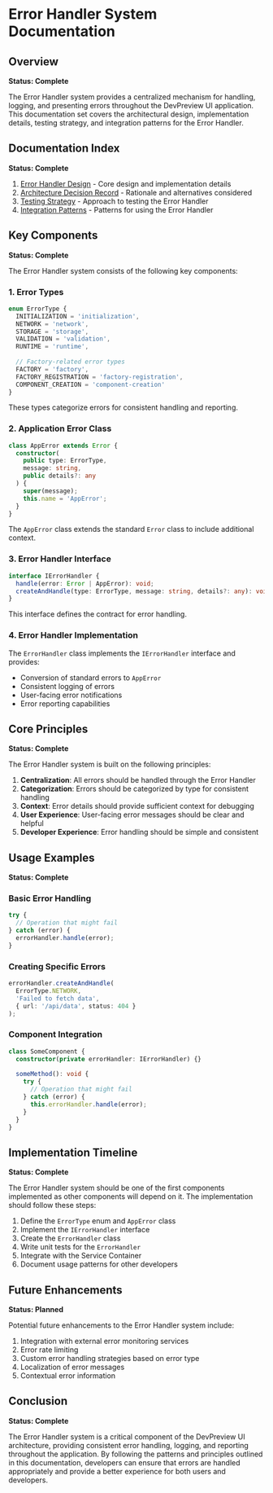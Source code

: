 # Error Handler System Documentation

## Overview

**Status: Complete**

The Error Handler system provides a centralized mechanism for handling, logging, and presenting errors throughout the DevPreview UI application. This documentation set covers the architectural design, implementation details, testing strategy, and integration patterns for the Error Handler.

## Documentation Index

**Status: Complete**

1. [Error Handler Design](../../errors/ErrorHandler.md) - Core design and implementation details
2. [Architecture Decision Record](./ErrorHandlerADR.md) - Rationale and alternatives considered
3. [Testing Strategy](./ErrorHandlerTestingStrategy.md) - Approach to testing the Error Handler
4. [Integration Patterns](./ErrorHandlerIntegrationPatterns.md) - Patterns for using the Error Handler

## Key Components

**Status: Complete**

The Error Handler system consists of the following key components:

### 1. Error Types

```typescript
enum ErrorType {
  INITIALIZATION = 'initialization',
  NETWORK = 'network',
  STORAGE = 'storage',
  VALIDATION = 'validation',
  RUNTIME = 'runtime',
  
  // Factory-related error types
  FACTORY = 'factory',
  FACTORY_REGISTRATION = 'factory-registration',
  COMPONENT_CREATION = 'component-creation'
}
```

These types categorize errors for consistent handling and reporting.

### 2. Application Error Class

```typescript
class AppError extends Error {
  constructor(
    public type: ErrorType,
    message: string,
    public details?: any
  ) {
    super(message);
    this.name = 'AppError';
  }
}
```

The `AppError` class extends the standard `Error` class to include additional context.

### 3. Error Handler Interface

```typescript
interface IErrorHandler {
  handle(error: Error | AppError): void;
  createAndHandle(type: ErrorType, message: string, details?: any): void;
}
```

This interface defines the contract for error handling.

### 4. Error Handler Implementation

The `ErrorHandler` class implements the `IErrorHandler` interface and provides:

- Conversion of standard errors to `AppError`
- Consistent logging of errors
- User-facing error notifications
- Error reporting capabilities

## Core Principles

**Status: Complete**

The Error Handler system is built on the following principles:

1. **Centralization**: All errors should be handled through the Error Handler
2. **Categorization**: Errors should be categorized by type for consistent handling
3. **Context**: Error details should provide sufficient context for debugging
4. **User Experience**: User-facing error messages should be clear and helpful
5. **Developer Experience**: Error handling should be simple and consistent

## Usage Examples

**Status: Complete**

### Basic Error Handling

```typescript
try {
  // Operation that might fail
} catch (error) {
  errorHandler.handle(error);
}
```

### Creating Specific Errors

```typescript
errorHandler.createAndHandle(
  ErrorType.NETWORK,
  'Failed to fetch data',
  { url: '/api/data', status: 404 }
);
```

### Component Integration

```typescript
class SomeComponent {
  constructor(private errorHandler: IErrorHandler) {}
  
  someMethod(): void {
    try {
      // Operation that might fail
    } catch (error) {
      this.errorHandler.handle(error);
    }
  }
}
```

## Implementation Timeline

**Status: Complete**

The Error Handler system should be one of the first components implemented as other components will depend on it. The implementation should follow these steps:

1. Define the `ErrorType` enum and `AppError` class
2. Implement the `IErrorHandler` interface
3. Create the `ErrorHandler` class
4. Write unit tests for the `ErrorHandler`
5. Integrate with the Service Container
6. Document usage patterns for other developers

## Future Enhancements

**Status: Planned**

Potential future enhancements to the Error Handler system include:

1. Integration with external error monitoring services
2. Error rate limiting
3. Custom error handling strategies based on error type
4. Localization of error messages
5. Contextual error information

## Conclusion

**Status: Complete**

The Error Handler system is a critical component of the DevPreview UI architecture, providing consistent error handling, logging, and reporting throughout the application. By following the patterns and principles outlined in this documentation, developers can ensure that errors are handled appropriately and provide a better experience for both users and developers.